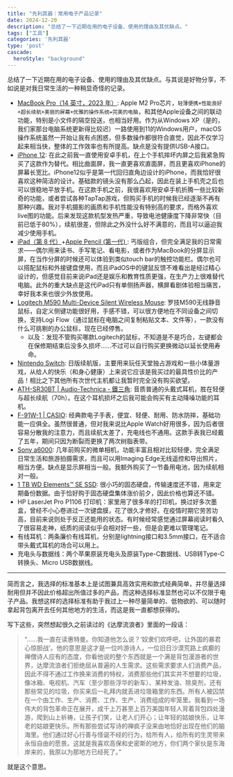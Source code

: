 ```yaml
---
title: "先利其器｜常用电子产品记录"
date: 2024-12-20
description: "总结了一下近期在用的电子设备、使用的理由及其优缺点。"
tags: ["工具"]
categories: '先利其器'
type: 'post'
cascade:
  heroStyle: "background"
---
```


总结了一下近期在用的电子设备、使用的理由及其优缺点。与其说是好物分享，不如说是对我日常生活的一种稍显奇怪的记录。
<!--more-->

- [MacBook Pro（14 英寸，2023 年）](https://support.apple.com/zh-cn/111340): Apple M2 Pro芯片，`轻薄便携+性能良好+超长续航+美丽的屏幕+优雅的操作系统=完美的电脑`，和其他Apple设备之间的联动功能，特别是小文件的隔空投送，也相当好用。作为从Windows XP（是的，我们家那台电脑系统更新得比较迟）一路使用到11的Windows用户，macOS操作系统虽然一开始让我有点困惑，但多数操作都很符合直觉，因此不仅学习起来相当快，整体的工作效率也有所提高。缺点是没有提供USB-A接口。
- [iPhone 12](https://support.apple.com/zh-cn/111876): 在此之前我一直使用安卓手机，在上个手机摔坏内屏之后我紧急购买了这款作为替代。相比曲面屏，我一直更喜欢直面屏，而且更喜欢iPhone的屏幕长宽比。iPhone12似乎是第一代回归直角边设计的iPhone，而我恰好很喜欢这种简洁的设计。基础款的镜头没有那么凸起，因此在装上手机壳之后也可以很稳地平放手机。在这款手机之前，我很喜欢用安卓手机折腾一些比较新奇的功能，或者尝试各种TapTap游戏，但购买手机的时候我已经逐渐不再有那种兴趣。我对手机摄影的画质和手机性能没有特别高的要求，而格外喜欢live图的功能。后来发现这款机型发热严重，导致电池健康度下降非常快（目前已低于80%），续航很差，但除此之外没什么好不满意的，而且可以逼迫我减少使用手机。
- [iPad（第 8 代）](https://support.apple.com/zh-cn/118451)+[Apple Pencil (第一代) ](https://support.apple.com/zh-cn/111920): 丐版组合，但完全满足我的日常需求——偶尔用来读书、手写笔记、看电影，或者作为MacBook的分屏显示屏，在当作分屏的时候还可以体验到类似touch bar的触控功能栏。偶尔也可以搭配鼠标和外接键盘使用，而且iPadOS中的键鼠反馈不难看出是经过精心设计的，但感觉目前来说iPad还是娱乐和教育性质更强，在生产力上很难替代电脑。此外的重大缺点是这代iPad只有单侧扬声器，横屏看剧体验相当痛苦，幸好我本来也很少外放使用。
- [Logitech M590 Multi-Device Silent Wireless Mouse](https://www.logitech.com/en-us/products/mice/m590-silent-wireless-mouse.910-005014.html?srsltid=AfmBOorTD7juO3-nGI_7BrjMo1_RcYxdYmR_0zSGBx8QYGherXfiTwxk): 罗技M590无线静音鼠标，自定义侧键功能很好用，手感不错，可以很方便地在不同设备之间切换，支持Logi Flow（通过鼠标在电脑之间复制粘贴文本、文件等），一款没有什么可挑剔的办公鼠标，现在已经停售。
	- 以及：发现不管购买哪款Logitech的鼠标，不知道是不是巧合，左键都会在保修期结束后没多久损坏……不过可以自行购买更换微动以延长使用寿命。
- [Nintendo Switch](https://www.nintendo.com/jp/hardware/detail/switch/index.html): 日版续航版，主要用来玩任天堂独占游戏和一些小体量游戏，从给人的快乐（和身心健康）上来说它应该是我买过的最具性价比的产品！相比之下其他所有次世代主机都让我暂时完全没有购买欲望。
- [ATH-SR30BT | Audio-Technica - 鐵三角](https://www.audio-technica.com.hk/index.php?op=productdetails&pid=1228): 音质普通的头戴式耳机，胜在轻便与超长续航（70h）。在这个耳机损坏之后我可能会购买有主动降噪功能的耳机。
- [F-91W-1 | CASIO](https://www.casio.com/hk/watches/casio/product.F-91W-1/): 经典款电子手表，便宜、轻便、耐用、防水防摔，基础功能一应俱全。虽然很普通，但对我来说比Apple Watch好用很多，因为后者很容易分散我的注意力，而且续航太差了，充电线也不通用。这款手表我已经戴了五年，期间只因为断裂而更换了两次树脂表带。
- [Sony a6000](https://www.sony.com.hk/zh/electronics/interchangeable-lens-cameras/ilce-6000-body-kit?srsltid=AfmBOooqiI-CckMfK5D41fsOShX1uTYmLVlBMY9eZvJc3JISSDuNcY_d): 几年前购买的微单相机，功能丰富且相对比较轻便，完全满足日常生活和旅游拍摄需求，而且可以用Imaging Edge无线遥控和导出照片，相当方便。缺点是显示屏相当一般。我额外购买了一节备用电池，因为续航相对一般。
- [1 TB  WD Elements™ SE SSD](https://www.westerndigital.com/zh-cn/products/portable-drives/wd-elements-se-usb-3-0-ssd?sku=WDBAYN0010BBK-CESN): 很小巧的固态硬盘，传输速度还不错，用来定期备份数据。由于恰好购于固态硬盘集体涨价前夕，因此价格也算还不错。
- HP LaserJet Pro P1106 打印机：家里用了很多年的打印机，换过好多次墨盒，曾经不小心卷进过一次键盘膜，花了很久才修好。在疫情时期它劳苦功高，目前来说则处于反正还能用的状态。有时候经常感觉通过屏幕阅读时看久了很容易走神，纸质的阅读似乎会相对好一些，但是会更难以管理笔记。
- 有线耳机：两条廉价有线耳机，分别是lightning接口和3.5mm接口，在不适合带头戴式耳机的场合可以用上。
- 充电头与数据线：两个苹果原装充电头及原装Type-C数据线、USB转Type-C转换头、Micro USB数据线。

---

简而言之，我选择的标准基本上是试图兼具高效实用和款式经典简单，并尽量选择耐用但并不因此价格超出所值过多的产品，而这种选择标准显然也可以不仅限于电子产品。我想这样的选择标准有助于我过上一种尽量简单的、低物欲的、可以随时拿起背包离开去任何其他地方的生活，而这是我一直都想获得的。

写下这些，突然想起很久之前读过的《达摩流浪者》里面的一段话：

>“……我一直在读惠特曼。你知道他怎么说？‘奴隶们欢呼吧，让外国的暴君心惊胆战’。他的意思是这才是一位吟游诗人，一位旧日沙漠荒路上疯癫的禅僧诗人应有的态度，你看他说的整个东西就是一个满是背包漫游者的世界，达摩流浪者们拒绝屈从普遍的人生需求。这些需求要求人们消费产品，因此不得不通过工作换来消费的特权，消费那些他们其实并不想要的垃圾，像冰箱、电视机、汽车（至少那些浮华的新车）、某种发油、除臭剂，还有那些常见的垃圾，你买来后一礼拜内就丢进垃圾箱里的东西。所有人被囚禁在一个由工作、生产、消费、工作、生产、消费组成的牢笼里。我看到一场伟大的背包革命正在展开，成千上万甚至上百万美国年轻人背着背包四处漫游，爬到山上祈祷，让孩子们笑，让老人们开心；让年轻的姑娘快乐，让年老的姑娘更快乐。所有那些尝试写诗的禅疯子没来由地恰好出现在他们的脑海里。他们通过好心行善与怪诞不经的行为，给所有人，给所有的生灵带来永恒自由的愿景。这就是我喜欢高保和史密斯的地方，你们两个家伙是东海岸来的，我原以为那地方已经死了。”

就是这个意思。